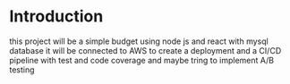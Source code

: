 # Introduction

this project will be a simple budget using node js and react with mysql database it will be connected to AWS to create a deployment and a CI/CD pipeline with test and code coverage and maybe tring to implement A/B testing
